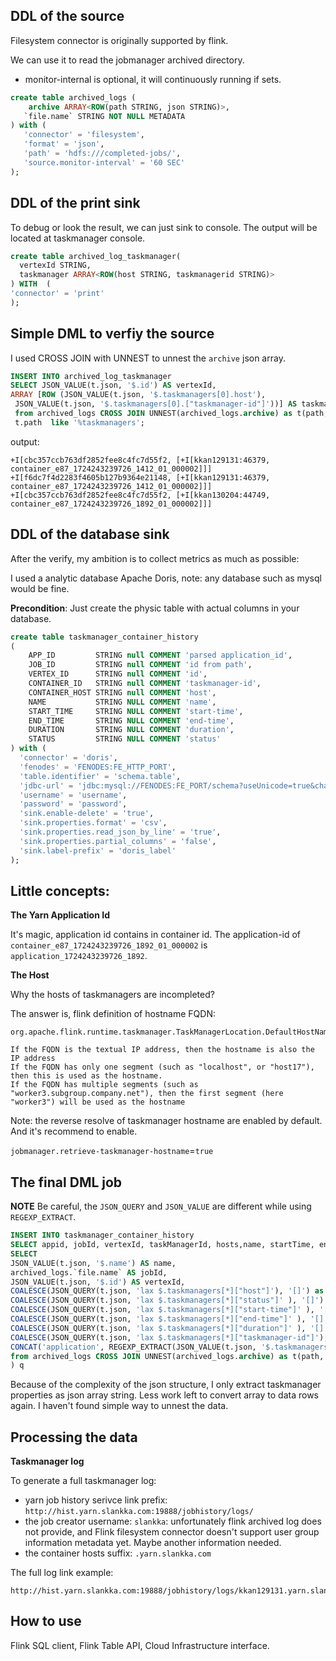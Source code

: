 ## DDL of the source

Filesystem connector is originally supported by flink.

We can use it to read the jobmanager archived directory.

* monitor-internal is optional, it will continuously running if sets.

```SQL
create table archived_logs (
    archive ARRAY<ROW(path STRING, json STRING)>,
   `file.name` STRING NOT NULL METADATA
) with (
   'connector' = 'filesystem',
   'format' = 'json',
   'path' = 'hdfs:///completed-jobs/',
   'source.monitor-interval' = '60 SEC'
);
```

## DDL of the print sink

To debug or look the result, we can just sink to console. The output will be located at taskmanager console. 

```SQL
create table archived_log_taskmanager(
  vertexId STRING,
  taskmanager ARRAY<ROW(host STRING, taskmanagerid STRING)>
) WITH  (
'connector' = 'print'
);
```

## Simple DML to verfiy the source
I used CROSS JOIN with UNNEST to unnest the `archive` json array.

```SQL
INSERT INTO archived_log_taskmanager
SELECT JSON_VALUE(t.json, '$.id') AS vertexId, 
ARRAY [ROW (JSON_VALUE(t.json, '$.taskmanagers[0].host'),
 JSON_VALUE(t.json, '$.taskmanagers[0].["taskmanager-id"]'))] AS taskmanager
 from archived_logs CROSS JOIN UNNEST(archived_logs.archive) as t(path, json) where
 t.path  like '%taskmanagers';
```

output:
```
+I[cbc357ccb763df2852fee8c4fc7d55f2, [+I[kkan129131:46379, container_e87_1724243239726_1412_01_000002]]]
+I[f6dc7f4d2283f4605b127b9364e21148, [+I[kkan129131:46379, container_e87_1724243239726_1412_01_000002]]]
+I[cbc357ccb763df2852fee8c4fc7d55f2, [+I[kkan130204:44749, container_e87_1724243239726_1892_01_000002]]]
```

## DDL of the database sink
After the verify, my ambition is to collect metrics as much as possible:

I used a analytic database Apache Doris, note: any database such as mysql would be fine.

**Precondition**: Just create the physic table with actual columns in your database.

```SQL
create table taskmanager_container_history
(
    APP_ID         STRING null COMMENT 'parsed application_id',
    JOB_ID         STRING null COMMENT 'id from path',
    VERTEX_ID      STRING null COMMENT 'id',
    CONTAINER_ID   STRING null COMMENT 'taskmanager-id',
    CONTAINER_HOST STRING null COMMENT 'host',
    NAME           STRING NULL COMMENT 'name',
    START_TIME     STRING NULL COMMENT 'start-time',
    END_TIME       STRING NULL COMMENT 'end-time',
    DURATION       STRING NULL COMMENT 'duration',
    STATUS         STRING NULL COMMENT 'status'
) with (
  'connector' = 'doris',
  'fenodes' = 'FENODES:FE_HTTP_PORT',
  'table.identifier' = 'schema.table',
  'jdbc-url' = 'jdbc:mysql://FENODES:FE_PORT/schema?useUnicode=true&characterEncoding=UTF8',
  'username' = 'username',
  'password' = 'password',
  'sink.enable-delete' = 'true',
  'sink.properties.format' = 'csv',
  'sink.properties.read_json_by_line' = 'true',
  'sink.properties.partial_columns' = 'false',
  'sink.label-prefix' = 'doris_label'
);
```

## Little concepts:

**The Yarn Application Id**

It's magic, application id contains in container id.
The application-id of `container_e87_1724243239726_1892_01_000002` is `application_1724243239726_1892`.

**The Host**

Why the hosts of taskmanagers are incompleted?

The answer is, flink definition of hostname FQDN:

```
org.apache.flink.runtime.taskmanager.TaskManagerLocation.DefaultHostNameSupplier#getHostName

If the FQDN is the textual IP address, then the hostname is also the IP address
If the FQDN has only one segment (such as "localhost", or "host17"), then this is used as the hostname.
If the FQDN has multiple segments (such as "worker3.subgroup.company.net"), then the first segment (here "worker3") will be used as the hostname
```

Note: the reverse resolve of taskmanager hostname are enabled by default. And it's recommend to enable.

`jobmanager.retrieve-taskmanager-hostname`=`true`

## The final DML job

**NOTE**
Be careful, the `JSON_QUERY` and `JSON_VALUE` are different while using `REGEXP_EXTRACT`.

```SQL
INSERT INTO taskmanager_container_history
SELECT appid, jobId, vertexId, taskManagerId, hosts,name, startTime, endtime, duration, status from (
SELECT 
JSON_VALUE(t.json, '$.name') AS name,
archived_logs.`file.name` AS jobId,
JSON_VALUE(t.json, '$.id') AS vertexId, 
COALESCE(JSON_QUERY(t.json, 'lax $.taskmanagers[*]["host"]'), '[]') as hosts,
COALESCE(JSON_QUERY(t.json, 'lax $.taskmanagers[*]["status"]' ), '[]') as status,
COALESCE(JSON_QUERY(t.json, 'lax $.taskmanagers[*]["start-time"]' ), '[]') as startTime,
COALESCE(JSON_QUERY(t.json, 'lax $.taskmanagers[*]["end-time"]' ), '[]') as endtime,
COALESCE(JSON_QUERY(t.json, 'lax $.taskmanagers[*]["duration"]' ), '[]')  as duration,
COALESCE(JSON_QUERY(t.json, 'lax $.taskmanagers[*]["taskmanager-id"]'), '[]') as taskManagerId,
CONCAT('application', REGEXP_EXTRACT(JSON_VALUE(t.json, '$.taskmanagers[0]["taskmanager-id"]'), 'container_\w+(_\d+_\d+)_\d+_\d+', 1)) as appid
from archived_logs CROSS JOIN UNNEST(archived_logs.archive) as t(path, json)  where t.path like '%taskmanagers'
) q

```

Because of the complexity of the json structure, I only extract taskmanager properties as json array string.
Less work left to convert array to data rows again. I haven't found simple way to unnest the data.

## Processing the data
**Taskmanager log**

To generate a full taskmanager log:

* yarn job history serivce link prefix: `http://hist.yarn.slankka.com:19888/jobhistory/logs/`
* the job creator username: `slankka`: unfortunately flink archived log does not provide, and Flink filesystem connector doesn't support user group information metadata yet. Maybe another information needed.
* the container hosts suffix: `.yarn.slankka.com`

The full log link example:
```
http://hist.yarn.slankka.com:19888/jobhistory/logs/kkan129131.yarn.slankka.com:46379/container_e87_1724243239726_1412_01_000002/container_e87_1724243239726_1412_01_000002/slankka
```

## How to use
Flink SQL client, Flink Table API, Cloud Infrastructure interface.



